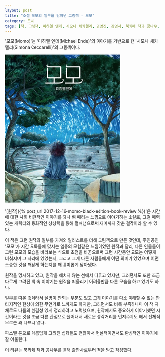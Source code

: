```yaml
---
layout: post
title: "소설 모모의 일부를 담아낸 그림책 - 모모"
category: 도서
tags: [책, 그림책, 미하엘 엔데, 시모나 체카렐리, 김영진, 김영사, 북카페 책과 콩나무, 서평]
---
```


'모모(Momo)'는
'미하엘 엔데(Michael Ende)'의 이야기를 기반으로 한
'시모나 체카렐리(Simona Ceccarelli)'의 그림책이다.

![표지](/images/book/momo-picture-book.jpg)

'[원작]({% post_url 2017-12-16-momo-black-edition-book-review %})'은
시간에 대한 사회 비판적인 이야기를
꽤나 뼈 때리는 느낌으로 이야기하는 소설로,
그걸 매력있는 캐릭터와
동화적인 상상력을 통해 펼쳐냄으로써
재미까지 갖춘 걸작이라 할 수 있다.

이 책은 그런 원작의 일부를 가져와 일러스트를 더해 그림책으로 만든 것인데,
주인공인 '모모'가 시간 도둑들에 맞서는 일종의 모험같은 느낌이었던 원작과 달리,
다른 인물들이 그런 모모의 모습을 바라보는 식으로 초점을 바꿈으로써
그런 시간동안 모모는 어떻게 비춰지며 그 자리에 있었는지,
그리고 그게 다른 사람들에게 어떤 의미가 있었으며
어떤 소중한 것을 깨닫게 하는지를 꽤 흥미롭게 담아냈다.

원작을 명시하고 있고,
원작을 해치지 않는 선에서 다루고 있지만,
그러면서도 또한 조금 다르게 그려진 책 속 이야기는
원작을 떠올리기 어려울만큼 다른 모습을 하고 있기도 하다.

일부를 따온 것이라서 설명이 안되는 부분도 있고
그게 이야기를 다소 이해할 수 없는 판타지적인 현상에 의한 무언가로 느끼게도 하지만,
그러면서도 비록 부족하나마 이 책 자체로도 나름의 완결성 있게 정리하려고 노력했으며,
원작에서도 중요하게 이야기했던 시간이라는 것을
조금 다른 관점으로 풀어내서 새로운 생각거리를 던져주기도 해서
전체적으로는 꽤 나쁘지 않다.

파스텔 톤으로 아름답게 그려진 삽화들도 괜찮아서
현실적이면서도 환상적인 이야기에 잘 어울린다.



<div class="im im-info">
이 리뷰는 북카페 책과 콩나무를 통해 출판사로부터 책을 받고 작성했다.
</div>
